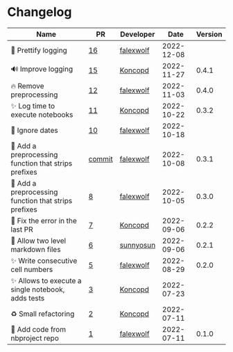 # Changelog

<!-- prettier-ignore -->
Name | PR | Developer | Date | Version
--- | --- | --- | --- | ---
💄 Prettify logging | [16](https://github.com/laminlabs/nbproject-test/pull/16) | [falexwolf](https://github.com/falexwolf) | 2022-12-08 |
🔊 Improve logging | [15](https://github.com/laminlabs/nbproject-test/pull/15) | [Koncopd](https://github.com/Koncopd) | 2022-11-27 | 0.4.1
🔥 Remove preprocessing | [12](https://github.com/laminlabs/nbproject-test/pull/12) | [falexwolf](https://github.com/falexwolf) | 2022-11-03 | 0.4.0
✨ Log time to execute notebooks | [11](https://github.com/laminlabs/nbproject-test/pull/11) | [Koncopd](https://github.com/Koncopd) | 2022-10-22 | 0.3.2
🐛 Ignore dates | [10](https://github.com/laminlabs/nbproject-test/pull/10) | [falexwolf](https://github.com/falexwolf) | 2022-10-18 |
🚸 Add a preprocessing function that strips prefixes | [commit](https://github.com/laminlabs/nbproject-test/commit/d17e47088aec72acffcf29786369c9f2d041e9b6) | [falexwolf](https://github.com/falexwolf) | 2022-10-08 | 0.3.1
🚸 Add a preprocessing function that strips prefixes | [8](https://github.com/laminlabs/nbproject-test/pull/8) | [falexwolf](https://github.com/falexwolf) | 2022-10-05 | 0.3.0
🐛 Fix the error in the last PR | [7](https://github.com/laminlabs/nbproject-test/pull/7) | [Koncopd](https://github.com/Koncopd) | 2022-09-06 | 0.2.2
🎨 Allow two level markdown files | [6](https://github.com/laminlabs/nbproject-test/pull/6) | [sunnyosun](https://github.com/sunnyosun) | 2022-09-06 | 0.2.1
✨ Write consecutive cell numbers | [5](https://github.com/laminlabs/nbproject-test/pull/5) | [falexwolf](https://github.com/falexwolf) | 2022-08-29 | 0.2.0
✨ Allows to execute a single notebook, adds tests | [3](https://github.com/laminlabs/nbproject-test/pull/3) | [Koncopd](https://github.com/Koncopd) | 2022-07-23 |
♻️ Small refactoring | [2](https://github.com/laminlabs/nbproject-test/pull/2) | [Koncopd](https://github.com/Koncopd) | 2022-07-11 |
🚚 Add code from nbproject repo | [1](https://github.com/laminlabs/nbproject-test/pull/1) | [falexwolf](https://github.com/falexwolf) | 2022-07-11 | 0.1.0
